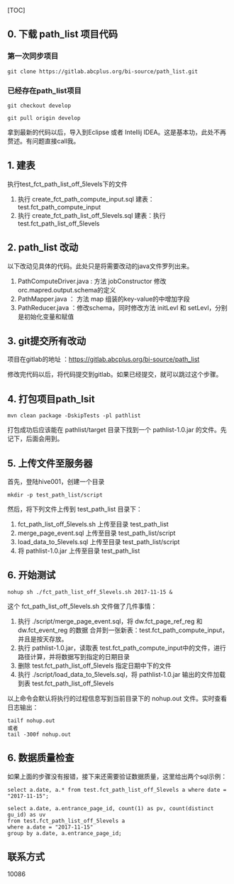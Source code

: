 [TOC]

## 0. 下载 path_list 项目代码

### 第一次同步项目
```
git clone https://gitlab.abcplus.org/bi-source/path_list.git
```

### 已经存在path_list项目
```
git checkout develop

git pull origin develop
```

拿到最新的代码以后，导入到Eclipse 或者 Intellij IDEA。这是基本功，此处不再赘述。有问题直接call我。


## 1. 建表
执行test_fct_path_list_off_5levels下的文件
1. 执行 create_fct_path_compute_input.sql    建表：test.fct_path_compute_input
2. 执行 create_fct_path_list_off_5levels.sql 建表：执行 test.fct_path_list_off_5levels


## 2. path_list 改动

以下改动见具体的代码。此处只是将需要改动的java文件罗列出来。

1. PathComputeDriver.java : 方法 jobConstructor 修改 orc.mapred.output.schema的定义
2. PathMapper.java ： 方法 map 组装的key-value的中增加字段
3. PathReducer.java ：修改schema，同时修改方法 initLevl 和 setLevl，分别是初始化变量和赋值

## 3. git提交所有改动

项目在gitlab的地址 ：https://gitlab.abcplus.org/bi-source/path_list

修改完代码以后，将代码提交到gitlab。如果已经提交，就可以跳过这个步骤。

## 4. 打包项目path_lsit

```
mvn clean package -DskipTests -pl pathlist
```

打包成功后应该能在 pathlist/target 目录下找到一个 pathlist-1.0.jar 的文件。先记下，后面会用到。


## 5. 上传文件至服务器

首先，登陆hive001，创建一个目录

```
mkdir -p test_path_list/script
```

然后，将下列文件上传到 test_path_list 目录下：
1. fct_path_list_off_5levels.sh 上传至目录 test_path_list
2. merge_page_event.sql 上传至目录 test_path_list/script
3. load_data_to_5levels.sql 上传至目录 test_path_list/script
4. 将 pathlist-1.0.jar 上传至目录 test_path_list

## 6. 开始测试

```
nohup sh ./fct_path_list_off_5levels.sh 2017-11-15 &
```

这个 fct_path_list_off_5levels.sh 文件做了几件事情：
1. 执行 ./script/merge_page_event.sql，将 dw.fct_page_ref_reg 和 dw.fct_event_reg 的数据 合并到一张新表：test.fct_path_compute_input，并且是按天存放。
2. 执行 pathlist-1.0.jar，读取表 test.fct_path_compute_input中的文件，进行路径计算，并将数据写到指定的日期目录
3. 删除 test.fct_path_list_off_5levels 指定日期中下的文件
4. 执行 ./script/load_data_to_5levels.sql，将 pathlist-1.0.jar 输出的文件加载到表 test.fct_path_list_off_5levels

以上命令会默认将执行的过程信息写到当前目录下的 nohup.out 文件。实时查看日志输出：
```
tailf nohup.out
或者
tail -300f nohup.out
```


## 6. 数据质量检查
如果上面的步骤没有报错，接下来还需要验证数据质量，这里给出两个sql示例：

```
select a.date, a.* from test.fct_path_list_off_5levels a where date = "2017-11-15";
```


```
select a.date, a.entrance_page_id, count(1) as pv, count(distinct gu_id) as uv
from test.fct_path_list_off_5levels a
where a.date = "2017-11-15"
group by a.date, a.entrance_page_id;
```

## 联系方式
10086
